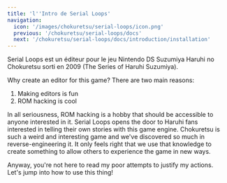 ```yaml
---
title: 'l''Intro de Serial Loops'
navigation:
  icon: '/images/chokuretsu/serial-loops/icon.png'
  previous: '/chokuretsu/serial-loops/docs'
  next: '/chokuretsu/serial-loops/docs/introduction/installation'
---
```


Serial Loops est un éditeur pour le jeu Nintendo DS Suzumiya Haruhi no Chokuretsu sorti en 2009 (The Series of Haruhi Suzumiya).

Why create an editor for this game? There are two main reasons:
1. Making editors is fun
2. ROM hacking is cool

In all seriousness, ROM hacking is a hobby that should be accessible to anyone interested in it. Serial Loops opens the door
to Haruhi fans interested in telling their own stories with this game engine. Chokuretsu is such a weird and interesting game
and we've discovered so much in reverse-engineering it. It only feels right that we use that knowledge to create something to
allow others to experience the game in new ways.

Anyway, you're not here to read my poor attempts to justify my actions. Let's jump into how to use this thing!
